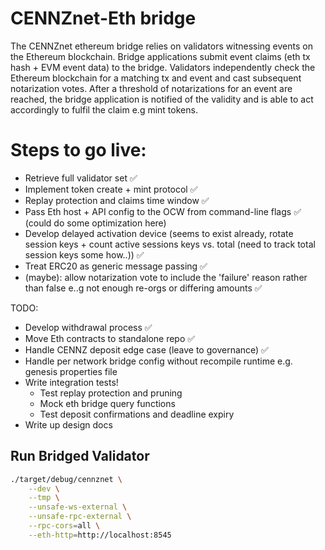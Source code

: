 # CENNZnet-Eth bridge
The CENNZnet ethereum bridge relies on validators witnessing events on the Ethereum blockchain.
Bridge applications submit event claims (eth tx hash + EVM event data) to the bridge.
Validators independently check the Ethereum blockchain for a matching tx and event and cast subsequent notarization votes.
After a threshold of notarizations for an event are reached, the bridge application is notified of the validity and is able to act accordingly to fulfil the claim e.g mint tokens.

# Steps to go live:
- Retrieve full validator set ✅
- Implement token create + mint protocol ✅
- Replay protection and claims time window  ✅
- Pass Eth host + API config to the OCW from command-line flags ✅ (could do some optimization here)
- Develop delayed activation device (seems to exist already, rotate session keys + count active sessions keys vs. total (need to track total session keys some how..))  ✅
- Treat ERC20 as generic message passing  ✅
- (maybe): allow notarization vote to include the 'failure' reason rather than false e..g not enough re-orgs or differing amounts  ✅

TODO:
- Develop withdrawal process ✅
- Move Eth contracts to standalone repo ✅
- Handle CENNZ deposit edge case (leave to governance) ✅
- Handle per network bridge config without recompile runtime e.g. genesis properties file
- Write integration tests!
    - Test replay protection and pruning
    - Mock eth bridge query functions
    - Test deposit confirmations and deadline expiry
- Write up design docs

## Run Bridged Validator
```bash
./target/debug/cennznet \
    --dev \
    --tmp \
    --unsafe-ws-external \
    --unsafe-rpc-external \
    --rpc-cors=all \
    --eth-http=http://localhost:8545
```
